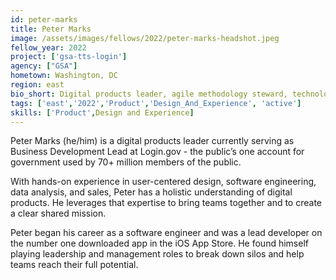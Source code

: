```yaml
---
id: peter-marks
title: Peter Marks
image: /assets/images/fellows/2022/peter-marks-headshot.jpeg
fellow_year: 2022
project: ['gsa-tts-login']
agency: ["GSA"]
hometown: Washington, DC 
region: east
bio_short: Digital products leader, agile methodology steward, technology diplomat.
tags: ['east','2022','Product','Design_And_Experience', 'active']
skills: ['Product',Design and Experience]
---
```


Peter Marks (he/him) is a digital products leader currently serving as Business Development Lead at Login.gov - the public’s one account for government used by 70+ million members of the public.

With hands-on experience in user-centered design, software engineering, data analysis, and sales, Peter has a holistic understanding of digital products. He leverages that expertise to bring teams together and to create a clear shared mission.

Peter began his career as a software engineer and was a lead developer on the number one downloaded app in the iOS App Store. He found himself playing leadership and management roles to break down silos and help teams reach their full potential.